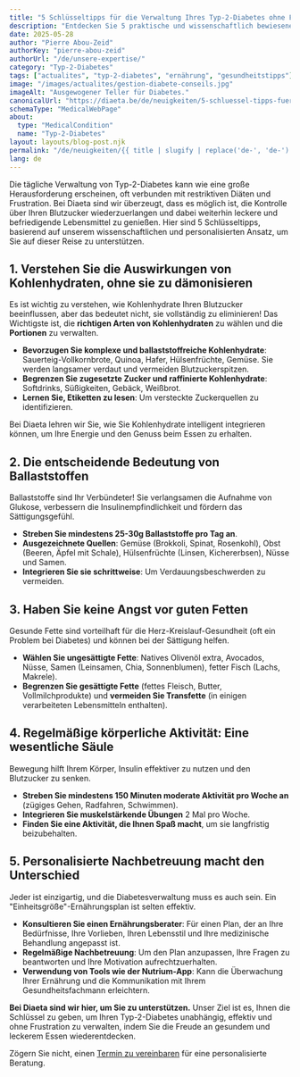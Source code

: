 ```yaml
---
title: "5 Schlüsseltipps für die Verwaltung Ihres Typ-2-Diabetes ohne Frustration"
description: "Entdecken Sie 5 praktische und wissenschaftlich bewiesene Tipps von Diaeta, um Ihren Typ-2-Diabetes täglich zu verwalten, ohne Hunger und mit Freude."
date: 2025-05-28
author: "Pierre Abou-Zeid"
authorKey: "pierre-abou-zeid"
authorUrl: "/de/unsere-expertise/"
category: "Typ-2-Diabetes"
tags: ["actualites", "typ-2-diabetes", "ernährung", "gesundheitstipps"]
image: "/images/actualites/gestion-diabete-conseils.jpg"
imageAlt: "Ausgewogener Teller für Diabetes."
canonicalUrl: "https://diaeta.be/de/neuigkeiten/5-schluessel-tipps-fuer-die-verwaltung-von-diabetes-typ-2-ohne-frustration/"
schemaType: "MedicalWebPage"
about:
  type: "MedicalCondition"
  name: "Typ-2-Diabetes"
layout: layouts/blog-post.njk
permalink: "/de/neuigkeiten/{{ title | slugify | replace('de-', 'de-') }}/index.html"
lang: de
---
```


Die tägliche Verwaltung von Typ-2-Diabetes kann wie eine große Herausforderung erscheinen, oft verbunden mit restriktiven Diäten und Frustration. Bei Diaeta sind wir überzeugt, dass es möglich ist, die Kontrolle über Ihren Blutzucker wiederzuerlangen und dabei weiterhin leckere und befriedigende Lebensmittel zu genießen. Hier sind 5 Schlüsseltipps, basierend auf unserem wissenschaftlichen und personalisierten Ansatz, um Sie auf dieser Reise zu unterstützen.

## 1. Verstehen Sie die Auswirkungen von Kohlenhydraten, ohne sie zu dämonisieren

Es ist wichtig zu verstehen, wie Kohlenhydrate Ihren Blutzucker beeinflussen, aber das bedeutet nicht, sie vollständig zu eliminieren! Das Wichtigste ist, die **richtigen Arten von Kohlenhydraten** zu wählen und die **Portionen** zu verwalten.

* **Bevorzugen Sie komplexe und ballaststoffreiche Kohlenhydrate**: Sauerteig-Vollkornbrote, Quinoa, Hafer, Hülsenfrüchte, Gemüse. Sie werden langsamer verdaut und vermeiden Blutzuckerspitzen.
* **Begrenzen Sie zugesetzte Zucker und raffinierte Kohlenhydrate**: Softdrinks, Süßigkeiten, Gebäck, Weißbrot.
* **Lernen Sie, Etiketten zu lesen**: Um versteckte Zuckerquellen zu identifizieren.

Bei Diaeta lehren wir Sie, wie Sie Kohlenhydrate intelligent integrieren können, um Ihre Energie und den Genuss beim Essen zu erhalten.

## 2. Die entscheidende Bedeutung von Ballaststoffen

Ballaststoffe sind Ihr Verbündeter! Sie verlangsamen die Aufnahme von Glukose, verbessern die Insulinempfindlichkeit und fördern das Sättigungsgefühl.

* **Streben Sie mindestens 25-30g Ballaststoffe pro Tag an**.
* **Ausgezeichnete Quellen**: Gemüse (Brokkoli, Spinat, Rosenkohl), Obst (Beeren, Äpfel mit Schale), Hülsenfrüchte (Linsen, Kichererbsen), Nüsse und Samen.
* **Integrieren Sie sie schrittweise**: Um Verdauungsbeschwerden zu vermeiden.

## 3. Haben Sie keine Angst vor guten Fetten

Gesunde Fette sind vorteilhaft für die Herz-Kreislauf-Gesundheit (oft ein Problem bei Diabetes) und können bei der Sättigung helfen.

* **Wählen Sie ungesättigte Fette**: Natives Olivenöl extra, Avocados, Nüsse, Samen (Leinsamen, Chia, Sonnenblumen), fetter Fisch (Lachs, Makrele).
* **Begrenzen Sie gesättigte Fette** (fettes Fleisch, Butter, Vollmilchprodukte) und **vermeiden Sie Transfette** (in einigen verarbeiteten Lebensmitteln enthalten).

## 4. Regelmäßige körperliche Aktivität: Eine wesentliche Säule

Bewegung hilft Ihrem Körper, Insulin effektiver zu nutzen und den Blutzucker zu senken.

* **Streben Sie mindestens 150 Minuten moderate Aktivität pro Woche an** (zügiges Gehen, Radfahren, Schwimmen).
* **Integrieren Sie muskelstärkende Übungen** 2 Mal pro Woche.
* **Finden Sie eine Aktivität, die Ihnen Spaß macht**, um sie langfristig beizubehalten.

## 5. Personalisierte Nachbetreuung macht den Unterschied

Jeder ist einzigartig, und die Diabetesverwaltung muss es auch sein. Ein "Einheitsgröße"-Ernährungsplan ist selten effektiv.

* **Konsultieren Sie einen Ernährungsberater**: Für einen Plan, der an Ihre Bedürfnisse, Ihre Vorlieben, Ihren Lebensstil und Ihre medizinische Behandlung angepasst ist.
* **Regelmäßige Nachbetreuung**: Um den Plan anzupassen, Ihre Fragen zu beantworten und Ihre Motivation aufrechtzuerhalten.
* **Verwendung von Tools wie der Nutrium-App**: Kann die Überwachung Ihrer Ernährung und die Kommunikation mit Ihrem Gesundheitsfachmann erleichtern.

**Bei Diaeta sind wir hier, um Sie zu unterstützen.** Unser Ziel ist es, Ihnen die Schlüssel zu geben, um Ihren Typ-2-Diabetes unabhängig, effektiv und ohne Frustration zu verwalten, indem Sie die Freude an gesundem und leckerem Essen wiederentdecken.

Zögern Sie nicht, einen [Termin zu vereinbaren](/de/termin/) für eine personalisierte Beratung. 